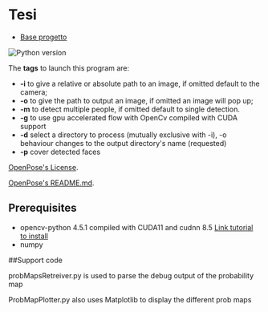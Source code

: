 # Tesi


* [Base progetto](https://learnopencv.com/multi-person-pose-estimation-in-opencv-using-openpose/)


![Python version](https://img.shields.io/badge/python-python%203.8-brightgreen)

The **tags** to launch this program are:
* **-i** to give a relative or absolute path to an image, if omitted default to the camera;
* **-o** to give the path to output an image, if omitted an image will pop up;
* **-m** to detect multiple people, if omitted default to single detection.
* **-g** to use gpu accelerated flow with OpenCv compiled with CUDA support
* **-d** select a directory to process (mutually exclusive with -i), -o behaviour changes to the output directory's name (requested)
* **-p** cover detected faces


[OpenPose's License](https://github.com/CMU-Perceptual-Computing-Lab/openpose/blob/master/LICENSE).

[OpenPose's README.md](https://github.com/CMU-Perceptual-Computing-Lab/openpose/blob/master/README.md).

## Prerequisites
* opencv-python 4.5.1 compiled with CUDA11 and cudnn 8.5 [Link tutorial to install](https://www.youtube.com/watch?v=YsmhKar8oOc)
* numpy


##Support code

probMapsRetreiver.py is used to parse the debug output of the probability map


ProbMapPlotter.py also uses Matplotlib to display the different prob maps
